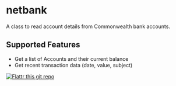 netbank
=======

A class to read account details from Commonwealth bank accounts.

Supported Features
------------------
* Get a list of Accounts and their current balance
* Get recent transaction data (date, value, subject)

[![Flattr this git repo](http://api.flattr.com/button/flattr-badge-large.png)](https://flattr.com/submit/auto?user_id=MrTweek&url=https://github.com/MrTweek/netbank&title=netbank&language=&tags=github&category=software)
